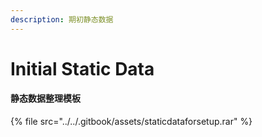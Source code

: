 ```yaml
---
description: 期初静态数据
---
```


# Initial Static Data

#### 静态数据整理模板

{% file src="../../.gitbook/assets/staticdataforsetup.rar" %}

